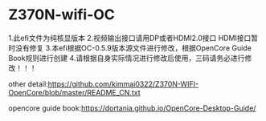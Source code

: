# Z370N-wifi-OC
1.此efi文件为纯核显版本
2.视频输出接口请用DP或者HDMI2.0接口 HDMI接口暂时没有修复
3.本efi根据OC-0.5.9版本源文件进行修改，根据OpenCore Guide Book规则进行创建
4.请根据自身实际情况进行修改后使用，三码请务必进行修改！！！

other detail:https://github.com/kimmai0322/Z370N-WIFI-OpenCore/blob/master/README_CN.txt

opencore guide book:https://dortania.github.io/OpenCore-Desktop-Guide/
